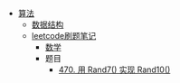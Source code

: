* [算法](算法/)
  * [数据结构](算法/datastructure/)
  * [leetcode刷题笔记](算法/leetcode/)
    * [数学](算法/leetcode/math/)
    * 题目
      * [470. 用 Rand7() 实现 Rand10()](算法/leetcode/math/470.%20用%20Rand7()%20实现%20Rand10())

